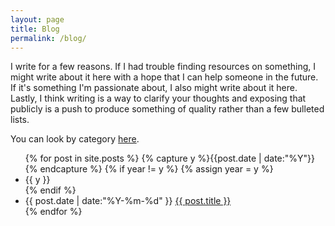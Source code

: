 ```yaml
---
layout: page
title: Blog
permalink: /blog/
---
```

I write for a few reasons. If I had trouble finding resources on something, I might write about it here with a hope that I can help someone in the future. If it's something I'm passionate about, I also might write about it here. Lastly, I think writing is a way to clarify your thoughts and exposing that publicly is a push to produce something of quality rather than a few bulleted lists.

You can look by category <a href="{{ site.baseurl }}/categories/">here</a>.

<ul class="listing">
{% for post in site.posts %}
  {% capture y %}{{post.date | date:"%Y"}}{% endcapture %}
  {% if year != y %}
    {% assign year = y %}
    <li class="listing-seperator">{{ y }}</li>
  {% endif %}
  <li class="listing-item">
    <time datetime="{{ post.date | date:"%Y-%m-%d" }}">{{ post.date | date:"%Y-%m-%d" }}</time>
    <a href="{{ site.baseurl }}{{ post.url }}" title="{{ post.title }}">{{ post.title }}</a>
  </li>
{% endfor %}
</ul>
